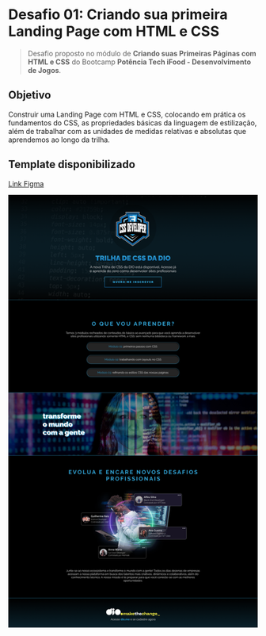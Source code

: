# Desafio 01: Criando sua primeira Landing Page com HTML e CSS

> Desafio proposto no módulo de **Criando suas Primeiras Páginas com HTML e CSS** do Bootcamp **Potência Tech iFood - Desenvolvimento de Jogos**.

## Objetivo
 Construir uma Landing Page com HTML e CSS, colocando em prática os fundamentos do CSS, as propriedades básicas da linguagem de estilização, além de trabalhar com as unidades de medidas relativas e absolutas que aprendemos ao longo da trilha.

 ## Template disponibilizado

 [Link Figma](https://www.figma.com/file/3PiokoJj9IhGDnNiWAJbz7/DIO---Desafio-01?node-id=2%3A6)

 ![Template](./assets/images/screenpicture/template.png "template")